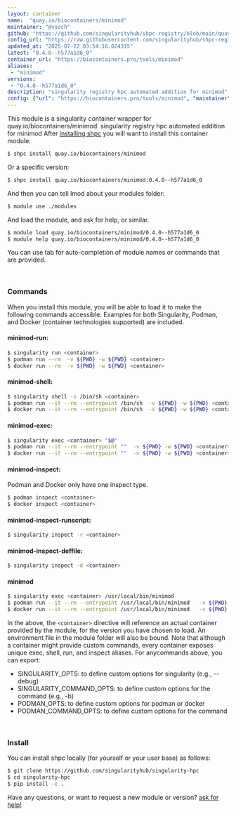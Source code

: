 ```yaml
---
layout: container
name:  "quay.io/biocontainers/minimod"
maintainer: "@vsoch"
github: "https://github.com/singularityhub/shpc-registry/blob/main/quay.io/biocontainers/minimod/container.yaml"
config_url: "https://raw.githubusercontent.com/singularityhub/shpc-registry/main/quay.io/biocontainers/minimod/container.yaml"
updated_at: "2025-07-22 03:54:16.024315"
latest: "0.4.0--h577a1d6_0"
container_url: "https://biocontainers.pro/tools/minimod"
aliases:
 - "minimod"
versions:
 - "0.4.0--h577a1d6_0"
description: "singularity registry hpc automated addition for minimod"
config: {"url": "https://biocontainers.pro/tools/minimod", "maintainer": "@vsoch", "description": "singularity registry hpc automated addition for minimod", "latest": {"0.4.0--h577a1d6_0": "sha256:ef200d3dc63e2119edd4765daef5df7d385383320caca1db4a57ca7a18b5d5ad"}, "tags": {"0.4.0--h577a1d6_0": "sha256:ef200d3dc63e2119edd4765daef5df7d385383320caca1db4a57ca7a18b5d5ad"}, "docker": "quay.io/biocontainers/minimod", "aliases": {"minimod": "/usr/local/bin/minimod"}}
---
```


This module is a singularity container wrapper for quay.io/biocontainers/minimod.
singularity registry hpc automated addition for minimod
After [installing shpc](#install) you will want to install this container module:


```bash
$ shpc install quay.io/biocontainers/minimod
```

Or a specific version:

```bash
$ shpc install quay.io/biocontainers/minimod:0.4.0--h577a1d6_0
```

And then you can tell lmod about your modules folder:

```bash
$ module use ./modules
```

And load the module, and ask for help, or similar.

```bash
$ module load quay.io/biocontainers/minimod/0.4.0--h577a1d6_0
$ module help quay.io/biocontainers/minimod/0.4.0--h577a1d6_0
```

You can use tab for auto-completion of module names or commands that are provided.

<br>

### Commands

When you install this module, you will be able to load it to make the following commands accessible.
Examples for both Singularity, Podman, and Docker (container technologies supported) are included.

#### minimod-run:

```bash
$ singularity run <container>
$ podman run --rm  -v ${PWD} -w ${PWD} <container>
$ docker run --rm  -v ${PWD} -w ${PWD} <container>
```

#### minimod-shell:

```bash
$ singularity shell -s /bin/sh <container>
$ podman run --it --rm --entrypoint /bin/sh  -v ${PWD} -w ${PWD} <container>
$ docker run --it --rm --entrypoint /bin/sh  -v ${PWD} -w ${PWD} <container>
```

#### minimod-exec:

```bash
$ singularity exec <container> "$@"
$ podman run --it --rm --entrypoint ""  -v ${PWD} -w ${PWD} <container> "$@"
$ docker run --it --rm --entrypoint ""  -v ${PWD} -w ${PWD} <container> "$@"
```

#### minimod-inspect:

Podman and Docker only have one inspect type.

```bash
$ podman inspect <container>
$ docker inspect <container>
```

#### minimod-inspect-runscript:

```bash
$ singularity inspect -r <container>
```

#### minimod-inspect-deffile:

```bash
$ singularity inspect -d <container>
```


#### minimod

```bash
$ singularity exec <container> /usr/local/bin/minimod
$ podman run --it --rm --entrypoint /usr/local/bin/minimod   -v ${PWD} -w ${PWD} <container> -c " $@"
$ docker run --it --rm --entrypoint /usr/local/bin/minimod   -v ${PWD} -w ${PWD} <container> -c " $@"
```



In the above, the `<container>` directive will reference an actual container provided
by the module, for the version you have chosen to load. An environment file in the
module folder will also be bound. Note that although a container
might provide custom commands, every container exposes unique exec, shell, run, and
inspect aliases. For anycommands above, you can export:

 - SINGULARITY_OPTS: to define custom options for singularity (e.g., --debug)
 - SINGULARITY_COMMAND_OPTS: to define custom options for the command (e.g., -b)
 - PODMAN_OPTS: to define custom options for podman or docker
 - PODMAN_COMMAND_OPTS: to define custom options for the command

<br>

### Install

You can install shpc locally (for yourself or your user base) as follows:

```bash
$ git clone https://github.com/singularityhub/singularity-hpc
$ cd singularity-hpc
$ pip install -e .
```

Have any questions, or want to request a new module or version? [ask for help!](https://github.com/singularityhub/singularity-hpc/issues)